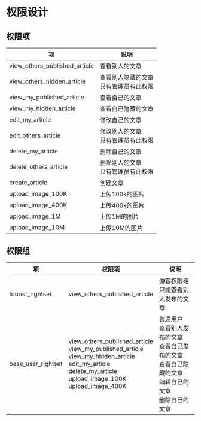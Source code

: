 
# 权限设计

## 权限项

项|说明
-|-
view_others_published_article|查看别人的文章
view_others_hidden_article|查看别人隐藏的文章<br>只有管理员有此权限
view_my_published_article|查看自己的文章
view_my_hidden_article|查看自己隐藏的文章
edit_my_article|修改自己的文章
edit_others_article|修改别人的文章<br>只有管理员有此权限
delete_my_article|删除自己的文章
delete_others_article|删除别人的文章<br>只有管理员有此权限
create_article|创建文章
upload_image_100K|上传100k的图片
upload_image_400K|上传400k的图片
upload_image_1M|上传1M的图片
upload_image_10M|上传10M的图片

## 权限组

项|权限项|说明
-|-|-
tourist_rightset|view_others_published_article|游客权限组<br>只能查看别人发布的文章
base_user_rightset|view_others_published_article<br>view_my_published_article<br>view_my_hidden_article<br>edit_my_article<br>delete_my_article<br>upload_image_100K<br>upload_image_400K|普通用户<br>查看别人发布的文章<br>查看自己发布的文章<br>查看自己隐藏的文章<br>编辑自己的文章<br>删除自己的文章

